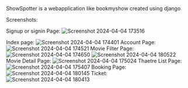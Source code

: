 ShowSpotter is a webapplication like bookmyshow created using django

Screenshots:

Signup or signin Page:
![Screenshot 2024-04-04 173516](https://github.com/sachinsachu513/Showspotter/assets/152256429/cde8d950-0ffb-4281-bb86-4dcfefe25c33)

Index page:
![Screenshot 2024-04-04 174401](https://github.com/sachinsachu513/Showspotter/assets/152256429/27fa89ff-388e-4f77-b771-2133381f46fd)
Account Page:
![Screenshot 2024-04-04 174521](https://github.com/sachinsachu513/Showspotter/assets/152256429/d327fa89-f959-43f0-9ea7-a680e50336fa)
Movie Filter Page:
![Screenshot 2024-04-04 174650](https://github.com/sachinsachu513/Showspotter/assets/152256429/d49c4343-772e-42d7-a9b5-893013425661)
![Screenshot 2024-04-04 180522](https://github.com/sachinsachu513/Showspotter/assets/152256429/e7d85f25-44b4-4f69-bd4d-5725d984a3c7)
Movie Detail Page:
![Screenshot 2024-04-04 175024](https://github.com/sachinsachu513/Showspotter/assets/152256429/b43424d7-fa16-4257-a99c-c176483bf6e0)
Thaetre List Page:
![Screenshot 2024-04-04 175407](https://github.com/sachinsachu513/Showspotter/assets/152256429/ef1ea165-3d5b-4aed-b298-f20f28cb06a7)
Booking Page:
![Screenshot 2024-04-04 180145](https://github.com/sachinsachu513/Showspotter/assets/152256429/fb7081e2-cdfb-4c6c-a211-bb553bdec565)
Ticket:
![Screenshot 2024-04-04 180413](https://github.com/sachinsachu513/Showspotter/assets/152256429/82588559-fe99-4a1c-9d0a-f9253409c74a)
